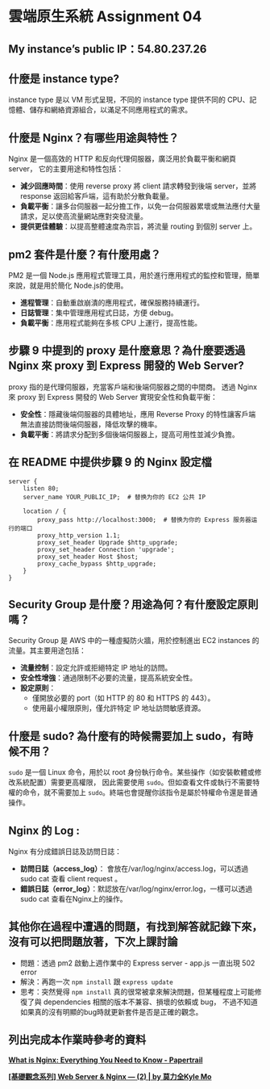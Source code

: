 # 雲端原生系統 Assignment 04

## My instance’s public IP：54.80.237.26

## 什麼是 instance type?

instance type 是以 VM 形式呈現，不同的 instance type 提供不同的 CPU、記憶體、儲存和網絡資源組合，以滿足不同應用程式的需求。

## 什麼是 Nginx？有哪些用途與特性？

Nginx 是一個高效的 HTTP 和反向代理伺服器，廣泛用於負載平衡和網頁server，
它的主要用途和特性包括：

- **減少回應時間**：使用 reverse proxy 將 client 請求轉發到後端 server，並將 response 返回給客戶端，這有助於分散負載量。
- **負載平衡**：讓多台伺服器一起分擔工作，以免一台伺服器累壞或無法應付大量請求，足以使高流量網站應對突發流量。
- **提供更佳體驗**：以提高整體速度為宗旨，將流量 routing 到個別 server 上。

## pm2 套件是什麼？有什麼用處？

PM2 是一個 Node.js 應用程式管理工具，用於進行應用程式的監控和管理，簡單來說，就是用於簡化 Node.js的使用。

- **進程管理**：自動重啟崩潰的應用程式，確保服務持續運行。
- **日誌管理**：集中管理應用程式日誌，方便 debug。
- **負載平衡**：應用程式能夠在多核 CPU 上運行，提高性能。

## 步驟 9 中提到的 proxy 是什麼意思？為什麼要透過 Nginx 來 proxy 到 Express 開發的 Web Server?

proxy 指的是代理伺服器，充當客戶端和後端伺服器之間的中間商。
透過 Nginx 來 proxy 到 Express 開發的 Web Server 實現安全性和負載平衡：

- **安全性**：隱藏後端伺服器的具體地址，應用 Reverse Proxy 的特性讓客戶端無法直接訪問後端伺服器，降低攻擊的機率。
- **負載平衡**：將請求分配到多個後端伺服器上，提高可用性並減少負擔。

## 在 README 中提供步驟 9 的 Nginx 設定檔

```
server {
    listen 80;
    server_name YOUR_PUBLIC_IP;  # 替换为你的 EC2 公共 IP

    location / {
        proxy_pass http://localhost:3000;  # 替换为你的 Express 服务器运行的端口
        proxy_http_version 1.1;
        proxy_set_header Upgrade $http_upgrade;
        proxy_set_header Connection 'upgrade';
        proxy_set_header Host $host;
        proxy_cache_bypass $http_upgrade;
    }
}
```

## Security Group 是什麼？用途為何？有什麼設定原則嗎？

Security Group 是 AWS 中的一種虛擬防火牆，用於控制進出 EC2 instances 的流量。其主要用途包括：

- **流量控制**：設定允許或拒絕特定 IP 地址的訪問。
- **安全性增強**：通過限制不必要的流量，提高系統安全性。
- **設定原則**：
  - 僅開放必要的 port（如 HTTP 的 80 和 HTTPS 的 443）。
  - 使用最小權限原則，僅允許特定 IP 地址訪問敏感資源。

## 什麼是 sudo? 為什麼有的時候需要加上 sudo，有時候不用？

`sudo` 是一個 Linux 命令，用於以 root 身份執行命令。某些操作（如安裝軟體或修改系統配置）需要更高權限，
因此需要使用 `sudo`。但如查看文件或執行不需要特權的命令，就不需要加上 `sudo`。終端也會提醒你該指令是屬於特權命令還是普通操作。

## Nginx 的 Log :

Nginx 有分成錯誤日誌及訪問日誌：

- **訪問日誌（access_log）**： 會放在/var/log/nginx/access.log，可以透過 sudo cat 查看 client request 。
- **錯誤日誌（error_log）**：默認放在/var/log/nginx/error.log，一樣可以透過 sudo cat 查看在Nginx上的操作。

## 其他你在過程中遭遇的問題，有找到解答就記錄下來，沒有可以把問題放著，下次上課討論

- 問題：透過 pm2 啟動上週作業中的 Express server - app.js 一直出現 502 error
- 解決：再跑一次 `npm install` 跟 `express update`
- 思考：突然覺得 `npm install` 真的很常被拿來解決問題，但某種程度上可能修復了與 dependencies 相關的版本不兼容、損壞的依賴或 bug，
  不過不知道如果真的沒有明顯的bug時就更新套件是否是正確的觀念。

## 列出完成本作業時參考的資料

[**What is Nginx: Everything You Need to Know - Papertrail**](https://www.papertrail.com/solution/guides/nginx/)

[**[基礎觀念系列] Web Server & Nginx — (2) | by 莫力全Kyle Mo**](https://medium.com/starbugs/web-server-nginx-2-bc41c6268646)

